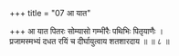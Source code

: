 +++
title = "07 आ यात"

+++
आ यात पितरः सोम्यासो गम्भीरैः पथिभिः पितृयाणैः ।  
प्रजामस्मभ्यं दधत रयिं च दीर्घायुत्वाय शतशारदाय ॥ ॥ ८ ॥